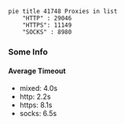 
```mermaid
pie title 41748 Proxies in list
    "HTTP" : 29046
    "HTTPS": 11149
    "SOCKS" : 8980
```

### Some Info
#### Average Timeout

- mixed: 4.0s
- http: 2.2s
- https: 8.1s
- socks: 6.5s
